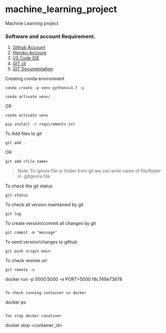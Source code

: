 # machine_learning_project
Machine Learning project 

### Software and account Requirement.

1. [Github Account](https://github.com)
2. [Heroku Account](https://dashboard.heroku.com/login)
3. [VS Code IDE](https://code.visualstudio.com/download)
4. [GIT cli](https://git-scm.com/downloads)
5. [GIT Documentation](https://git-scm.com/docs/gittutorial)


Creating conda environment
```
conda create -p venv python==3.7 -y
```
```
conda activate venv/
```
OR 
```
conda activate venv
```

```
pip install -r requirements.txt
```

To Add files to git
```
git add .
```

OR
```
git add <file_name>
```

> Note: To ignore file or folder from git we can write name of file/folder in .gitignore file

To check the git status 
```
git status
```
To check all version maintained by git
```
git log
```

To create version/commit all changes by git
```
git commit -m "message"
```

To send version/changes to github
```
git push origin main
```

To check remote url 
```
git remote -v
```
docker run -p 5000:5000 -e PORT=5000 f8c749e73678
```

To check running container in docker
```
docker ps
```

Tos stop docker conatiner
```
docker stop <container_id>
```
